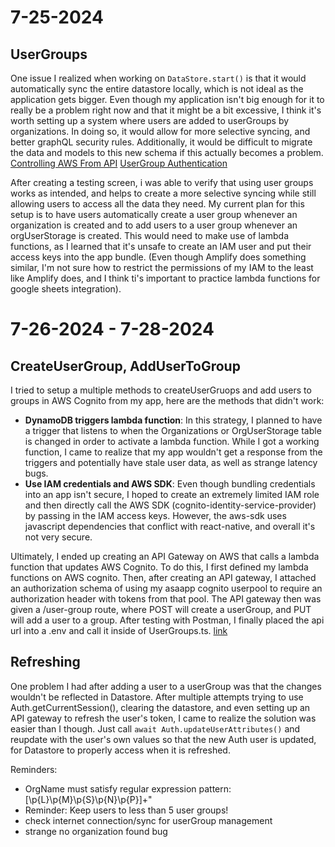 # 7-25-2024
## UserGroups
One issue I realized when working on `DataStore.start()` is that it would automatically sync the entire datastore locally, which is not ideal as the application gets bigger. Even though my application isn't big enough for it to really be a problem right now and that it might be a bit excessive, I think it's worth setting up a system where users are added to userGroups by organizations. In doing so, it would allow for more selective syncing, and better graphQL security rules. Additionally, it would be difficult to migrate the data and models to this new schema if this actually becomes a problem.
[Controlling AWS From API](https://docs.aws.amazon.com/IAM/latest/APIReference/welcome.html)
[UserGroup Authentication](https://docs.amplify.aws/gen1/react-native/build-a-backend/graphqlapi/customize-authorization-rules/#user-group-based-data-access)

After creating a testing screen, i was able to verify that using user groups works as intended, and helps to create a more selective syncing while still allowing users to access all the data they need. My current plan for this setup is to have users automatically create a user group whenever an organization is created and to add users to a user group whenever an orgUserStorage is created. This would need to make use of lambda functions, as I learned that it's unsafe to create an IAM user and put their access keys into the app bundle. (Even though Amplify does something similar, I'm not sure how to restrict the permissions of my IAM to the least like Amplify does, and I think ti's important to practice lambda functions for google sheets integration). 

# 7-26-2024 - 7-28-2024
## CreateUserGroup, AddUserToGroup
I tried to setup a multiple methods to createUserGruops and add users to groups in AWS Cognito from my app, here are the methods that didn't work:
- **DynamoDB triggers lambda function**: In this strategy, I planned to have a trigger that listens to when the Organizations or OrgUserStorage table is changed in order to activate a lambda function. While I got a working function, I came to realize that my app wouldn't get a response from the triggers and potentially have stale user data, as well as strange latency bugs.
- **Use IAM credentials and AWS SDK**: Even though bundling credentials into an app isn't secure, I hoped to create an extremely limited IAM role and then directly call the AWS SDK (cognito-identity-service-provider) by passing in the IAM access keys. However, the aws-sdk uses javascript dependencies that conflict with react-native, and overall it's not very secure.

Ultimately, I ended up creating an API Gateway on AWS that calls a lambda function that updates AWS Cognito. To do this, I first defined my lambda functions on AWS cognito. Then, after creating an API gateway, I attached an authorization schema of using my asaapp cognito userpool to require an authorization header with tokens from that pool. The API gateway then was given a /user-group route, where POST will create a userGroup, and PUT will add a user to a group. After testing with Postman, I finally placed the api url into a .env and call it inside of UserGroups.ts. [link](https://docs.aws.amazon.com/apigateway/latest/developerguide/api-gateway-create-api-as-simple-proxy-for-lambda.html)

## Refreshing
One problem I had after adding a user to a userGroup was that the changes wouldn't be reflected in Datastore. After multiple attempts trying to use Auth.getCurrentSession(), clearing the datastore, and even setting up an API gateway to refresh the user's token, I came to realize the solution was easier than I though. Just call `await Auth.updateUserAttributes()` and reupdate with the user's own values so that the new Auth user is updated, for Datastore to properly access when it is refreshed.

Reminders:
- OrgName must satisfy regular expression pattern: [\\p{L}\\p{M}\\p{S}\\p{N}\\p{P}]+"
- Reminder: Keep users to less than 5 user groups!
- check internet connection/sync for userGroup management
- strange no organization found bug